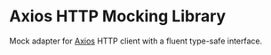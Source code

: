 # Axios HTTP Mocking Library

Mock adapter for [Axios][axios] HTTP client with a fluent type-safe interface.

[axios]: https://axios-http.com/
